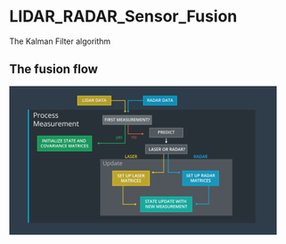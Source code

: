 # LIDAR_RADAR_Sensor_Fusion
The Kalman Filter algorithm 

## The fusion flow
<img src="Reference/fusion_flow.png" width="480" alt="fusion flow" />
